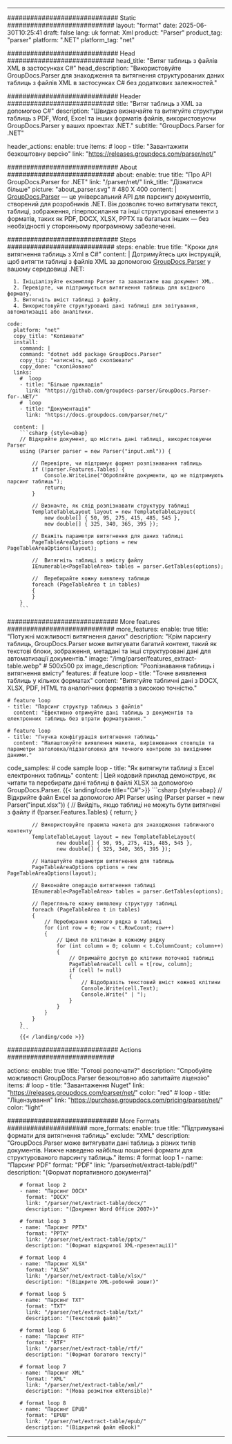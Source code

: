 


---
############################# Static ############################
layout: "format"
date:  2025-06-30T10:25:41
draft: false
lang: uk
format: Xml
product: "Parser"
product_tag: "parser"
platform: ".NET"
platform_tag: "net"

############################# Head ############################
head_title: "Витяг таблиць з файлів XML в застосунках C#"
head_description: "Використовуйте GroupDocs.Parser для знаходження та витягнення структурованих даних таблиць з файлів XML в застосунках C# без додаткових залежностей."

############################# Header ############################
title: "Витяг таблиць з XML за допомогою C#" 
description: "Швидко визначайте та витягуйте структури таблиць з PDF, Word, Excel та інших форматів файлів, використовуючи GroupDocs.Parser у ваших проектах .NET."
subtitle: "GroupDocs.Parser for .NET" 

header_actions:
  enable: true
  items:
    #  loop
    - title: "Завантажити безкоштовну версію"
      link: "https://releases.groupdocs.com/parser/net/"
      
############################# About ############################
about:
    enable: true
    title: "Про API GroupDocs.Parser for .NET"
    link: "/parser/net/"
    link_title: "Дізнатися більше"
    picture: "about_parser.svg" # 480 X 400
    content: |
       [GroupDocs.Parser](/parser/net/) — це універсальний API для парсингу документів, створений для розробників .NET. Він дозволяє точно витягувати текст, таблиці, зображення, гіперпосилання та інші структуровані елементи з форматів, таких як PDF, DOCX, XLSX, PPTX та багатьох інших — без необхідності у сторонньому програмному забезпеченні.

############################# Steps ############################
steps:
    enable: true
    title: "Кроки для витягнення таблиць з Xml в C#"
    content: |
      Дотримуйтесь цих інструкцій, щоб витягти таблиці з файлів XML за допомогою [GroupDocs.Parser](/parser/net/) у вашому середовищі .NET:
      
      1. Ініціалізуйте екземпляр Parser та завантажте ваш документ XML.
      2. Перевірте, чи підтримується витягнення таблиць для вхідного формату.
      3. Витягніть вміст таблиці з файлу.
      4. Використовуйте структуровані дані таблиці для звітування, автоматизації або аналітики.
   
    code:
      platform: "net"
      copy_title: "Копіювати"
      install:
        command: |
        command: "dotnet add package GroupDocs.Parser"
        copy_tip: "натисніть, щоб скопіювати"
        copy_done: "скопійовано"
      links:
        #  loop
        - title: "Більше прикладів"
          link: "https://github.com/groupdocs-parser/GroupDocs.Parser-for-.NET/"
        #  loop
        - title: "Документація"
          link: "https://docs.groupdocs.com/parser/net/"
          
      content: |
        ```csharp {style=abap}
        // Відкрийте документ, що містить дані таблиці, використовуючи Parser
        using (Parser parser = new Parser("input.xml")) {

            // Перевірте, чи підтримує формат розпізнавання таблиць
            if (!parser.Features.Tables) {
                Console.WriteLine("Обробляйте документи, що не підтримують парсинг таблиць");
                return;
            }

            // Визначте, як слід розпізнавати структуру таблиці
            TemplateTableLayout layout = new TemplateTableLayout(
                new double[] { 50, 95, 275, 415, 485, 545 },
                new double[] { 325, 340, 365, 395 });

            // Вкажіть параметри витягнення для даних таблиці
            PageTableAreaOptions options = new PageTableAreaOptions(layout);

            //  Витягніть таблиці з вмісту файлу
            IEnumerable<PageTableArea> tables = parser.GetTables(options);

            //  Перебирайте кожну виявлену таблицю
            foreach (PageTableArea t in tables)
            {
            }
        }
        ```  

############################# More features ############################
more_features:
  enable: true
  title: "Потужні можливості витягнення даних"
  description: "Крім парсингу таблиць, GroupDocs.Parser може витягувати багатий контент, такий як текстові блоки, зображення, метадані та інші структуровані дані для автоматизації документів."
  image: "/img/parser/features_extract-table.webp" # 500x500 px
  image_description: "Розпізнавання таблиць і витягнення вмісту"
  features:
    # feature loop
    - title: "Точне виявлення таблиць у кількох форматах"
      content: "Витягуйте табличні дані з DOCX, XLSX, PDF, HTML та аналогічних форматів з високою точністю."

    # feature loop
    - title: "Парсинг структур таблиць з файлів"
      content: "Ефективно отримуйте дані таблиць з документів та електронних таблиць без втрати форматування."

    # feature loop
    - title: "Гнучка конфігурація витягнення таблиць"
      content: "Налаштовуйте виявлення макета, вирівнювання стовпців та параметри заголовка/підзаголовка для точного контролю за вихідними даними."
      
  code_samples:
    # code sample loop
    - title: "Як витягнути таблиці з Excel електронних таблиць"
      content: |
        Цей кодовий приклад демонструє, як читати та перебирати дані таблиці в файлі XLSX за допомогою GroupDocs.Parser.
        {{< landing/code title="C#">}}
        ```csharp {style=abap}
        //  Відкрийте файл Excel за допомогою API Parser
        using (Parser parser = new Parser("input.xlsx"))
        {
            // Вийдіть, якщо таблиці не можуть бути витягнені з файлу
            if (!parser.Features.Tables)
            {
                return;
            }

            // Використовуйте правила макета для знаходження табличного контенту
            TemplateTableLayout layout = new TemplateTableLayout(
                    new double[] { 50, 95, 275, 415, 485, 545 },
                    new double[] { 325, 340, 365, 395 });

            // Налаштуйте параметри витягнення для таблиць
            PageTableAreaOptions options = new PageTableAreaOptions(layout);

            // Виконайте операцію витягнення таблиці
            IEnumerable<PageTableArea> tables = parser.GetTables(options);

            // Перегляньте кожну виявлену структуру таблиці
            foreach (PageTableArea t in tables)
            {
                // Перебирання кожного рядка в таблиці
                for (int row = 0; row < t.RowCount; row++)
                {
                    // Цикл по клітинам в кожному рядку
                    for (int column = 0; column < t.ColumnCount; column++)
                    {
                        // Отримайте доступ до клітини поточної таблиці
                        PageTableAreaCell cell = t[row, column];
                        if (cell != null)
                        {
                            // Відобразіть текстовий вміст кожної клітини
                            Console.Write(cell.Text);
                            Console.Write(" | ");
                        }
                    }
                }
            }
        }
        ```
        {{< /landing/code >}}


############################# Actions ############################

actions:
  enable: true
  title: "Готові розпочати?"
  description: "Спробуйте можливості GroupDocs.Parser безкоштовно або запитайте ліцензію"
  items:
    #  loop
    - title: "Завантаження Nuget"
      link: "https://releases.groupdocs.com/parser/net/"
      color: "red"
        #  loop
    - title: "Ліцензування"
      link: "https://purchase.groupdocs.com/pricing/parser/net/"
      color: "light"


############################# More Formats #####################
more_formats:
    enable: true
    title: "Підтримувані формати для витягнення таблиць"
    exclude: "XML"
    description: "GroupDocs.Parser може витягувати дані таблиць з різних типів документів. Нижче наведено найбільш поширені формати для структурованого парсингу таблиць."
    items: 
        # format loop 1
        - name: "Парсинг PDF"
          format: "PDF"
          link: "/parser/net/extract-table/pdf/"
          description: "(Формат портативного документа)"
          
        # format loop 2
        - name: "Парсинг DOCX"
          format: "DOCX"
          link: "/parser/net/extract-table/docx/"
          description: "(Документ Word Office 2007+)"
          
        # format loop 3
        - name: "Парсинг PPTX"
          format: "PPTX"
          link: "/parser/net/extract-table/pptx/"
          description: "(Формат відкритої XML-презентації)"
          
        # format loop 4
        - name: "Парсинг XLSX"
          format: "XLSX"
          link: "/parser/net/extract-table/xlsx/"
          description: "(Відкрите XML-робочий зошит)"
          
        # format loop 5
        - name: "Парсинг TXT"
          format: "TXT"
          link: "/parser/net/extract-table/txt/"
          description: "(Текстовий файл)"
          
        # format loop 6
        - name: "Парсинг RTF"
          format: "RTF"
          link: "/parser/net/extract-table/rtf/"
          description: "(Формат багатого тексту)"
          
        # format loop 7
        - name: "Парсинг XML"
          format: "XML"
          link: "/parser/net/extract-table/xml/"
          description: "(Мова розмітки eXtensible)"
          
        # format loop 8
        - name: "Парсинг EPUB"
          format: "EPUB"
          link: "/parser/net/extract-table/epub/"
          description: "(Відкритий файл eBook)"
         
          

---